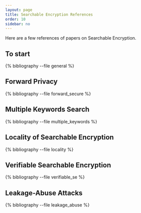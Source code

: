 ```yaml
---
layout: page
title: Searchable Encryption References
order: 10
sidebar: no
---
```



Here are a few references of papers on Searchable Encryption.


To start
--------

{% bibliography --file general %}

Forward Privacy
---------------

{% bibliography --file forward_secure %}

Multiple Keywords Search
------------------------

{% bibliography --file multiple_keywords %}

Locality of Searchable Encryption
---------------------------------

{% bibliography --file locality %}


Verifiable Searchable Encryption
--------------------------------

{% bibliography --file verifiable_se %}


Leakage-Abuse Attacks
--------------------------------

{% bibliography --file leakage_abuse %}


